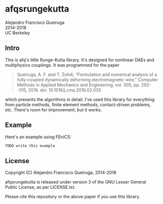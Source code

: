 # afqsrungekutta

Alejandro Francisco Queiruga  
2014-2018  
UC Berkeley

## Intro

This is afq's little Runge-Kutta library. It's designed for nonlinear
DAEs and multiphysics couplings. It was programmed for the paper

>  Queiruga, A. F. and T. Zohdi, “Formulation and numerical 
>  analysis of a fully-coupled dynamically deforming 
>  electromagnetic wire,” Computer Methods in Applied Mechanics 
>  and Engineering, vol. 305, pp. 292--315, 2016. doi: 10.1016/j.cma.2016.02.035

which presents the algorithms in detail. I've used this library for
everything from particle methods, finite element methods,
contact-driven problems, etc. There's room for improvement, but it works.

## Example

Here's an example using FEniCS:
```python
TODO write this example
```

## License

Copyright (C) Alejandro Francisco Queiruga, 2014-2018

afqsrungekutta is released under version 3 of the GNU Lesser General Public License, as per LICENSE.txt.

Please cite this repository or the above paper if you use this
library.
